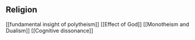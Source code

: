 ## Religion
[[fundamental insight of polytheism]]
[[Effect of God]]
[[Monotheism and Dualism]]
[[Cognitive dissonance]]